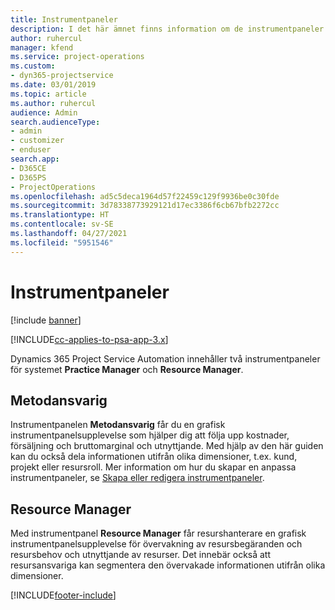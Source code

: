 ```yaml
---
title: Instrumentpaneler
description: I det här ämnet finns information om de instrumentpaneler för rapporter som ingår i Dynamics 365 Project Service Automation.
author: ruhercul
manager: kfend
ms.service: project-operations
ms.custom:
- dyn365-projectservice
ms.date: 03/01/2019
ms.topic: article
ms.author: ruhercul
audience: Admin
search.audienceType:
- admin
- customizer
- enduser
search.app:
- D365CE
- D365PS
- ProjectOperations
ms.openlocfilehash: ad5c5deca1964d57f22459c129f9936be0c30fde
ms.sourcegitcommit: 3d78338773929121d17ec3386f6cb67bfb2272cc
ms.translationtype: HT
ms.contentlocale: sv-SE
ms.lasthandoff: 04/27/2021
ms.locfileid: "5951546"
---
```

# <a name="dashboards"></a>Instrumentpaneler

[!include [banner](../includes/psa-now-project-operations.md)]

[!INCLUDE[cc-applies-to-psa-app-3.x](../includes/cc-applies-to-psa-app-3x.md)]

Dynamics 365 Project Service Automation innehåller två instrumentpaneler för systemet **Practice Manager** och **Resource Manager**.

## <a name="practice-manager"></a>Metodansvarig 

Instrumentpanelen **Metodansvarig** får du en grafisk instrumentpanelsupplevelse som hjälper dig att följa upp kostnader, försäljning och bruttomarginal och utnyttjande. Med hjälp av den här guiden kan du också dela informationen utifrån olika dimensioner, t.ex. kund, projekt eller resursroll. Mer information om hur du skapar en anpassa instrumentpaneler, se [Skapa eller redigera instrumentpaneler](/dynamics365/customerengagement/on-premises/customize/create-edit-dashboards).

## <a name="resource-manager"></a>Resource Manager 

Med instrumentpanel **Resource Manager** får resurshanterare en grafisk instrumentpanelsupplevelse för övervakning av resursbegäranden och resursbehov och utnyttjande av resurser. Det innebär också att resursansvariga kan segmentera den övervakade informationen utifrån olika dimensioner.


[!INCLUDE[footer-include](../includes/footer-banner.md)]